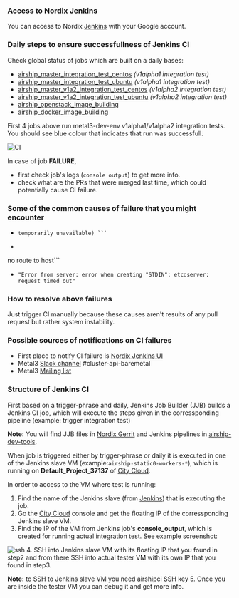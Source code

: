 
### Access to Nordix Jenkins
You can access to Nordix [Jenkins](https://jenkins.nordix.org/view/Airship/)
with your Google account.

###  Daily steps to ensure successfullness of Jenkins CI

Check global status of jobs which are built on a daily bases:
* [airship_master_integration_test_centos](https://jenkins.nordix.org/view/Airship/job/airship_master_integration_test_centos/) *(v1alpha1 integration test)*
* [airship_master_integration_test_ubuntu](https://jenkins.nordix.org/view/Airship/job/airship_master_integration_test_ubuntu/) *(v1alpha1 integration test)*
* [airship_master_v1a2_integration_test_centos](https://jenkins.nordix.org/view/Airship/job/airship_master_v1a2_integration_test_centos/) *(v1alpha2 integration test)*
* [airship_master_v1a2_integration_test_ubuntu](https://jenkins.nordix.org/view/Airship/job/airship_master_v1a2_integration_test_ubuntu/) *(v1alpha2 integration test)*
* [airship_openstack_image_building](https://jenkins.nordix.org/view/Airship/job/airship_openstack_image_building/)
* [airship_docker_image_building](https://jenkins.nordix.org/view/Airship/job/airship_docker_image_building/)

First 4 jobs above run metal3-dev-env v1alpha1/v1alpha2 integration tests. You
should see blue colour that indicates that run was successfull.

![CI](/home/feruz/Pictures/ci.png)

In case of job **FAILURE**,
 - first check job's logs (```console output```) to get more info.
 - check what are the PRs that were merged last time, which could potentially
 cause CI failure.


### Some of the common causes of failure that you might encounter
* ``` E: Could not get lock /var/lib/dpkg/lock-frontend - open (11: Resource
  temporarily unavailable) ```
* ```"Unable to connect to the server: dial tcp 192.168.39.150:8443: connect:
 no route to host```
* ```"Error from server: error when creating "STDIN": etcdserver: request timed out"```

### How to resolve above failures
Just trigger CI manually because these causes aren't results of any pull
request but rather system instability.

### Possible sources of notifications on CI failures
* First place to notify CI failure is [Nordix Jenkins UI](https://jenkins.nordix.org/view/Airship/)
* Metal3 [Slack channel](https://kubernetes.slack.com/messages/CHD49TLE7)
#cluster-api-baremetal
* Metal3 [Mailing list](https://groups.google.com/forum/#!forum/metal3-dev)


### Structure of Jenkins CI
First based on a trigger-phrase and daily, Jenkins Job Builder (JJB) builds a
Jenkins CI job, which will execute the steps given in the corressponding
pipeline (example: trigger integration test)

**Note:** You will find JJB files in [Nordix Gerrit](https://gerrit.nordix.org/admin/repos/infra/cicd)
and Jenkins pipelines in [airship-dev-tools](https://github.com/Nordix/airship-dev-tools/tree/master/ci/jobs).

When job is triggered either by trigger-phrase or daily it is executed in
one of the Jenkins slave VM (example:```airship-static0-workers-*```), which is
 running on **Default_Project_37137** of [City Cloud](https://citycontrolpanel.com/landing?m=login_required).

In order to access to the VM where test is running:
1. Find the name of the Jenkins slave (from [Jenkins](https://jenkins.nordix.org/view/Airship/))
that is executing the job.
2. Go the [City Cloud](https://citycontrolpanel.com/landing?m=login_required)
console and get the floating IP of the corressponding Jenkins slave VM.
3. Find the IP of the VM  from Jenkins job's **console_output**, which is
created for running actual integration test. See example screenshot:

![ssh](/home/feruz/Pictures/ssh.png)
4. SSH into Jenkins slave VM with its floating IP that you found in step2
and from there SSH into actual tester VM with its own IP that you found
in step3.

  **Note:** to SSH to Jenkins slave VM you need airshipci SSH key
5. Once you are inside the tester VM you can debug it and get more info.  
